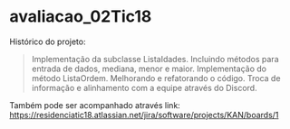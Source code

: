 # avaliacao_02Tic18

Histórico do projeto:

>Implementação da subclasse ListaIdades.
>Incluindo métodos para entrada de dados, mediana, menor e maior.
>Implementação do método ListaOrdem.
>Melhorando e refatorando o código.
>Troca de informação e alinhamento com a equipe através do Discord.

Também pode ser acompanhado através link: https://residenciatic18.atlassian.net/jira/software/projects/KAN/boards/1
